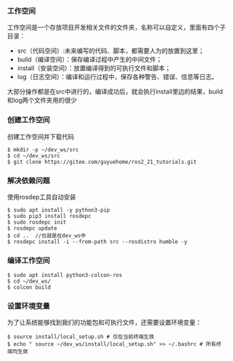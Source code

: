 ### 工作空间
工作空间是一个存放项目开发相关文件的文件夹，名称可以自定义，里面有四个子目录：
- src（代码空间）:未来编写的代码、脚本，都需要人为的放置到这里；
- build（编译空间）：保存编译过程中产生的中间文件；
- install（安装空间）：放置编译得到的可执行文件和脚本；
- log（日志空间）：编译和运行过程中，保存各种警告、错误、信息等日志。

大部分操作都是在src中进行的，编译成功后，就会执行install里边的结果，build和log两个文件夹用的很少

### 创建工作空间
创建工作空间并下载代码
```
$ mkdir -p ~/dev_ws/src
$ cd ~/dev_ws/src
$ git clone https://gitee.com/guyuehome/ros2_21_tutorials.git

```

### 解决依赖问题
使用rosdep工具自动安装
```
$ sudo apt install -y python3-pip
$ sudo pip3 install rosdepc
$ sudo rosdepc init
$ rosdepc update
$ cd ..  //也就是在dev_ws中
$ rosdepc install -i --from-path src --rosdistro humble -y
```

### 编译工作空间
```
$ sudo apt install python3-colcon-ros
$ cd ~/dev_ws/
$ colcon build
```

### 设置环境变量
为了让系统能够找到我们的功能包和可执行文件，还需要设置环境变量：
```
$ source install/local_setup.sh # 仅在当前终端生效
$ echo " source ~/dev_ws/install/local_setup.sh" >> ~/.bashrc # 所有终端均生效
```